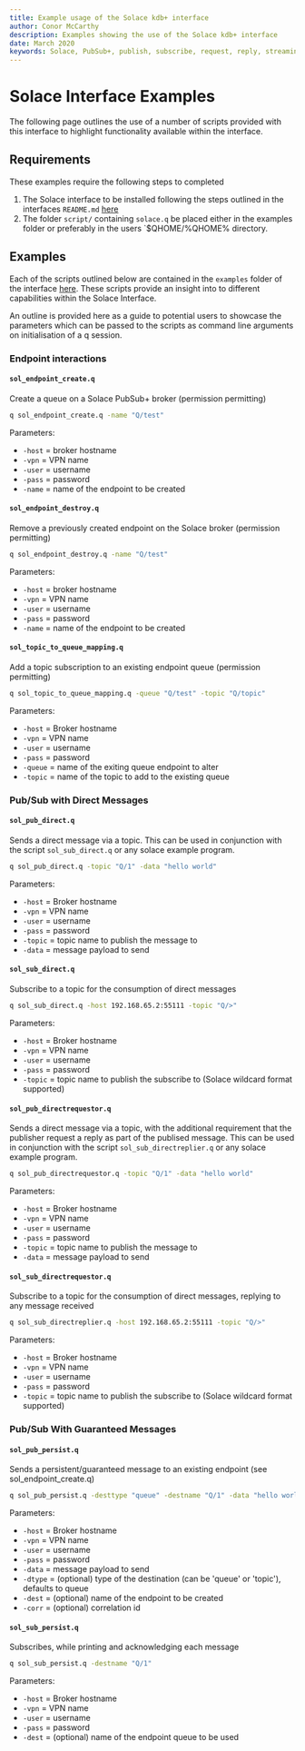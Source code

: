 ```yaml
---
title: Example usage of the Solace kdb+ interface
author: Conor McCarthy
description: Examples showing the use of the Solace kdb+ interface
date: March 2020
keywords: Solace, PubSub+, publish, subscribe, request, reply, streaming 
---
```


# <i class="fa fa-share-alt"></i> Solace Interface Examples

The following page outlines the use of a number of scripts provided with this interface to highlight functionality available within the interface.

## Requirements

These examples require the following steps to completed

1. The Solace interface to be installed following the steps outlined in the interfaces `README.md` [here](https://github.com/kxsystems/solace/blob/master/README.md)
2. The folder `script/` containing `solace.q` be placed either in the examples folder or preferably in the users `$QHOME/%QHOME% directory.

## Examples

Each of the scripts outlined below are contained in the `examples` folder of the interface [here](https://github.com/KxSystems/solace/tree/master/examples). These scripts provide an insight into to different capabilities within the Solace Interface.

An outline is provided here as a guide to potential users to showcase the parameters which can be passed to the scripts as command line arguments on initialisation of a q session.

### Endpoint interactions

#### `sol_endpoint_create.q`

Create a queue on a Solace PubSub+ broker (permission permitting)

```bash
q sol_endpoint_create.q -name "Q/test"
```

Parameters:

- `-host` = broker hostname
- `-vpn`  = VPN name
- `-user` = username
- `-pass` = password
- `-name` = name of the endpoint to be created

#### `sol_endpoint_destroy.q`

Remove a previously created endpoint on the Solace broker (permission permitting)

```bash
q sol_endpoint_destroy.q -name "Q/test"
```

Parameters:

- `-host` = broker hostname
- `-vpn`  = VPN name
- `-user` = username
- `-pass` = password
- `-name` = name of the endpoint to be created

#### `sol_topic_to_queue_mapping.q`

Add a topic subscription to an existing endpoint queue (permission permitting)

```bash
q sol_topic_to_queue_mapping.q -queue "Q/test" -topic "Q/topic"
```

Parameters:

- `-host`  = Broker hostname
- `-vpn`   = VPN name
- `-user`  = username
- `-pass`  = password
- `-queue` = name of the exiting queue endpoint to alter
- `-topic` = name of the topic to add to the existing queue

### Pub/Sub with Direct Messages

#### `sol_pub_direct.q`

Sends a direct message via a topic. This can be used in conjunction with the script `sol_sub_direct.q` or any solace example program.

```bash
q sol_pub_direct.q -topic "Q/1" -data "hello world"
```

Parameters:

- `-host`  = Broker hostname
- `-vpn`   = VPN name
- `-user`  = username
- `-pass`  = password
- `-topic` = topic name to publish the message to
- `-data`  = message payload to send

#### `sol_sub_direct.q`

Subscribe to a topic for the consumption of direct messages

```bash
q sol_sub_direct.q -host 192.168.65.2:55111 -topic "Q/>"
```

Parameters:

- `-host`  = Broker hostname
- `-vpn`   = VPN name
- `-user`  = username
- `-pass`  = password
- `-topic` = topic name to publish the subscribe to (Solace wildcard format supported)

#### `sol_pub_directrequestor.q`

Sends a direct message via a topic, with the additional requirement that the publisher request a reply as part of the publised message. This can be used in conjunction with the script `sol_sub_directreplier.q` or any solace example program.

```bash
q sol_pub_directrequestor.q -topic "Q/1" -data "hello world"
```

Parameters:

- `-host`  = Broker hostname
- `-vpn`   = VPN name
- `-user`  = username
- `-pass`  = password
- `-topic` = topic name to publish the message to
- `-data`  = message payload to send

#### `sol_sub_directrequestor.q`

Subscribe to a topic for the consumption of direct messages, replying to any message received

```bash
q sol_sub_directreplier.q -host 192.168.65.2:55111 -topic "Q/>"
```

Parameters:

- `-host`  = Broker hostname
- `-vpn`   = VPN name
- `-user`  = username
- `-pass`  = password
- `-topic` = topic name to publish the subscribe to (Solace wildcard format supported)

### Pub/Sub With Guaranteed Messages

#### `sol_pub_persist.q`

Sends a persistent/guaranteed message to an existing endpoint (see sol_endpoint_create.q)

```bash
q sol_pub_persist.q -desttype "queue" -destname "Q/1" -data "hello world"  -correlationid 555
```

Parameters:

- `-host`  = Broker hostname
- `-vpn`   = VPN name
- `-user`  = username
- `-pass`  = password
- `-data`  = message payload to send
- `-dtype` = (optional) type of the destination (can be 'queue' or 'topic'), defaults to queue
- `-dest`  = (optional) name of the endpoint to be created
- `-corr`  = (optional) correlation id

#### `sol_sub_persist.q`

Subscribes, while printing and acknowledging each message

```bash
q sol_sub_persist.q -destname "Q/1"
```

Parameters:

- `-host` = Broker hostname
- `-vpn`  = VPN name
- `-user` = username
- `-pass` = password
- `-dest` = (optional) name of the endpoint queue to be used

